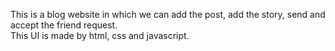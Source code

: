 This is a blog website in which we can add the post, add the story, send and accept the friend request.
<br/>
This UI is made by html, css and javascript.
